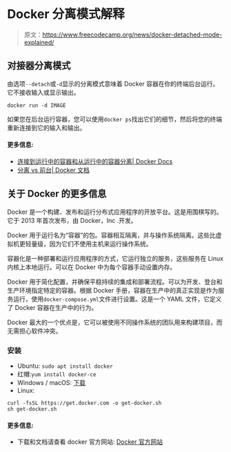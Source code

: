 # Docker 分离模式解释

> 原文：<https://www.freecodecamp.org/news/docker-detached-mode-explained/>

## **对接器分离模式**

由选项`--detach`或`-d`显示的分离模式意味着 Docker 容器在你的终端后台运行。它不接收输入或显示输出。

```
docker run -d IMAGE
```

如果您在后台运行容器，您可以使用`docker ps`找出它们的细节，然后将您的终端重新连接到它的输入和输出。

#### **更多信息:**

*   [连接到运行中的容器和从运行中的容器分离| Docker Docs](https://docs.docker.com/engine/reference/commandline/attach/#examples)
*   [分离 vs 前台| Docker 文档](https://docs.docker.com/engine/reference/run/#detached-vs-foreground)

## 关于 Docker 的更多信息

Docker 是一个构建、发布和运行分布式应用程序的开放平台。这是用围棋写的。它于 2013 年首次发布，由 Docker，Inc .开发。

Docker 用于运行名为“容器”的包。容器相互隔离，并与操作系统隔离。这些比虚拟机更轻量级，因为它们不使用主机来运行操作系统。

容器化是一种部署和运行应用程序的方式，它运行独立的服务，这些服务在 Linux 内核上本地运行。可以在 Docker 中为每个容器手动设置内存。

Docker 用于简化配置，并确保平稳持续的集成和部署流程。可以为开发、登台和生产环境指定特定的容器。根据 Docker 手册，容器在生产中的真正实现是作为服务运行，使用`docker-compose.yml`文件进行设置。这是一个 YAML 文件，它定义了 Docker 容器在生产中的行为。

Docker 最大的一个优点是，它可以被使用不同操作系统的团队用来构建项目，而无需担心软件冲突。

### **安装**

*   Ubuntu: `sudo apt install docker`
*   红帽:`yum install docker-ce`
*   Windows / macOS: [下载](https://www.docker.com/get-started)
*   Linux:

```
curl -fsSL https://get.docker.com -o get-docker.sh
sh get-docker.sh
```

#### **更多信息:**

*   下载和文档请查看 docker 官方网站: [Docker 官方网站](https://www.docker.com/)